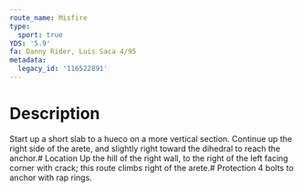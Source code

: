 ```yaml
---
route_name: Misfire
type:
  sport: true
YDS: '5.9'
fa: Danny Rider, Luis Saca 4/95
metadata:
  legacy_id: '116522891'
---
```

# Description
Start up a short slab to a hueco on a more vertical section. Continue up the right side of the arete, and slightly right toward the dihedral to reach the anchor.# Location
Up the hill of the right wall, to the right of the left facing corner with crack; this route climbs right of the arete.# Protection
4 bolts to anchor with rap rings.